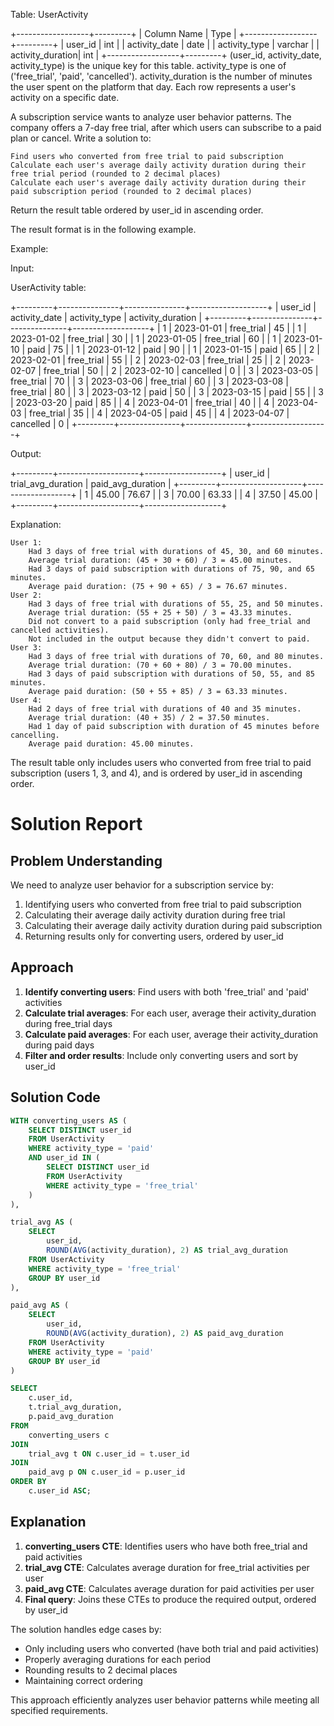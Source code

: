 Table: UserActivity

+------------------+---------+
| Column Name      | Type    | 
+------------------+---------+
| user_id          | int     |
| activity_date    | date    |
| activity_type    | varchar |
| activity_duration| int     |
+------------------+---------+
(user_id, activity_date, activity_type) is the unique key for this table.
activity_type is one of ('free_trial', 'paid', 'cancelled').
activity_duration is the number of minutes the user spent on the platform that day.
Each row represents a user's activity on a specific date.

A subscription service wants to analyze user behavior patterns. The company offers a 7-day free trial, after which users can subscribe to a paid plan or cancel. Write a solution to:

    Find users who converted from free trial to paid subscription
    Calculate each user's average daily activity duration during their free trial period (rounded to 2 decimal places)
    Calculate each user's average daily activity duration during their paid subscription period (rounded to 2 decimal places)

Return the result table ordered by user_id in ascending order.

The result format is in the following example.

 

Example:

Input:

UserActivity table:

+---------+---------------+---------------+-------------------+
| user_id | activity_date | activity_type | activity_duration |
+---------+---------------+---------------+-------------------+
| 1       | 2023-01-01    | free_trial    | 45                |
| 1       | 2023-01-02    | free_trial    | 30                |
| 1       | 2023-01-05    | free_trial    | 60                |
| 1       | 2023-01-10    | paid          | 75                |
| 1       | 2023-01-12    | paid          | 90                |
| 1       | 2023-01-15    | paid          | 65                |
| 2       | 2023-02-01    | free_trial    | 55                |
| 2       | 2023-02-03    | free_trial    | 25                |
| 2       | 2023-02-07    | free_trial    | 50                |
| 2       | 2023-02-10    | cancelled     | 0                 |
| 3       | 2023-03-05    | free_trial    | 70                |
| 3       | 2023-03-06    | free_trial    | 60                |
| 3       | 2023-03-08    | free_trial    | 80                |
| 3       | 2023-03-12    | paid          | 50                |
| 3       | 2023-03-15    | paid          | 55                |
| 3       | 2023-03-20    | paid          | 85                |
| 4       | 2023-04-01    | free_trial    | 40                |
| 4       | 2023-04-03    | free_trial    | 35                |
| 4       | 2023-04-05    | paid          | 45                |
| 4       | 2023-04-07    | cancelled     | 0                 |
+---------+---------------+---------------+-------------------+

Output:

+---------+--------------------+-------------------+
| user_id | trial_avg_duration | paid_avg_duration |
+---------+--------------------+-------------------+
| 1       | 45.00              | 76.67             |
| 3       | 70.00              | 63.33             |
| 4       | 37.50              | 45.00             |
+---------+--------------------+-------------------+

Explanation:

    User 1:
        Had 3 days of free trial with durations of 45, 30, and 60 minutes.
        Average trial duration: (45 + 30 + 60) / 3 = 45.00 minutes.
        Had 3 days of paid subscription with durations of 75, 90, and 65 minutes.
        Average paid duration: (75 + 90 + 65) / 3 = 76.67 minutes.
    User 2:
        Had 3 days of free trial with durations of 55, 25, and 50 minutes.
        Average trial duration: (55 + 25 + 50) / 3 = 43.33 minutes.
        Did not convert to a paid subscription (only had free_trial and cancelled activities).
        Not included in the output because they didn't convert to paid.
    User 3:
        Had 3 days of free trial with durations of 70, 60, and 80 minutes.
        Average trial duration: (70 + 60 + 80) / 3 = 70.00 minutes.
        Had 3 days of paid subscription with durations of 50, 55, and 85 minutes.
        Average paid duration: (50 + 55 + 85) / 3 = 63.33 minutes.
    User 4:
        Had 2 days of free trial with durations of 40 and 35 minutes.
        Average trial duration: (40 + 35) / 2 = 37.50 minutes.
        Had 1 day of paid subscription with duration of 45 minutes before cancelling.
        Average paid duration: 45.00 minutes.

The result table only includes users who converted from free trial to paid subscription (users 1, 3, and 4), and is ordered by user_id in ascending order.

# Solution Report

## Problem Understanding
We need to analyze user behavior for a subscription service by:
1. Identifying users who converted from free trial to paid subscription
2. Calculating their average daily activity duration during free trial
3. Calculating their average daily activity duration during paid subscription
4. Returning results only for converting users, ordered by user_id

## Approach
1. **Identify converting users**: Find users with both 'free_trial' and 'paid' activities
2. **Calculate trial averages**: For each user, average their activity_duration during free_trial days
3. **Calculate paid averages**: For each user, average their activity_duration during paid days
4. **Filter and order results**: Include only converting users and sort by user_id

## Solution Code
```sql
WITH converting_users AS (
    SELECT DISTINCT user_id
    FROM UserActivity
    WHERE activity_type = 'paid'
    AND user_id IN (
        SELECT DISTINCT user_id
        FROM UserActivity
        WHERE activity_type = 'free_trial'
    )
),

trial_avg AS (
    SELECT 
        user_id,
        ROUND(AVG(activity_duration), 2) AS trial_avg_duration
    FROM UserActivity
    WHERE activity_type = 'free_trial'
    GROUP BY user_id
),

paid_avg AS (
    SELECT 
        user_id,
        ROUND(AVG(activity_duration), 2) AS paid_avg_duration
    FROM UserActivity
    WHERE activity_type = 'paid'
    GROUP BY user_id
)

SELECT 
    c.user_id,
    t.trial_avg_duration,
    p.paid_avg_duration
FROM 
    converting_users c
JOIN 
    trial_avg t ON c.user_id = t.user_id
JOIN 
    paid_avg p ON c.user_id = p.user_id
ORDER BY 
    c.user_id ASC;
```

## Explanation
1. **converting_users CTE**: Identifies users who have both free_trial and paid activities
2. **trial_avg CTE**: Calculates average duration for free_trial activities per user
3. **paid_avg CTE**: Calculates average duration for paid activities per user
4. **Final query**: Joins these CTEs to produce the required output, ordered by user_id

The solution handles edge cases by:
- Only including users who converted (have both trial and paid activities)
- Properly averaging durations for each period
- Rounding results to 2 decimal places
- Maintaining correct ordering

This approach efficiently analyzes user behavior patterns while meeting all specified requirements.